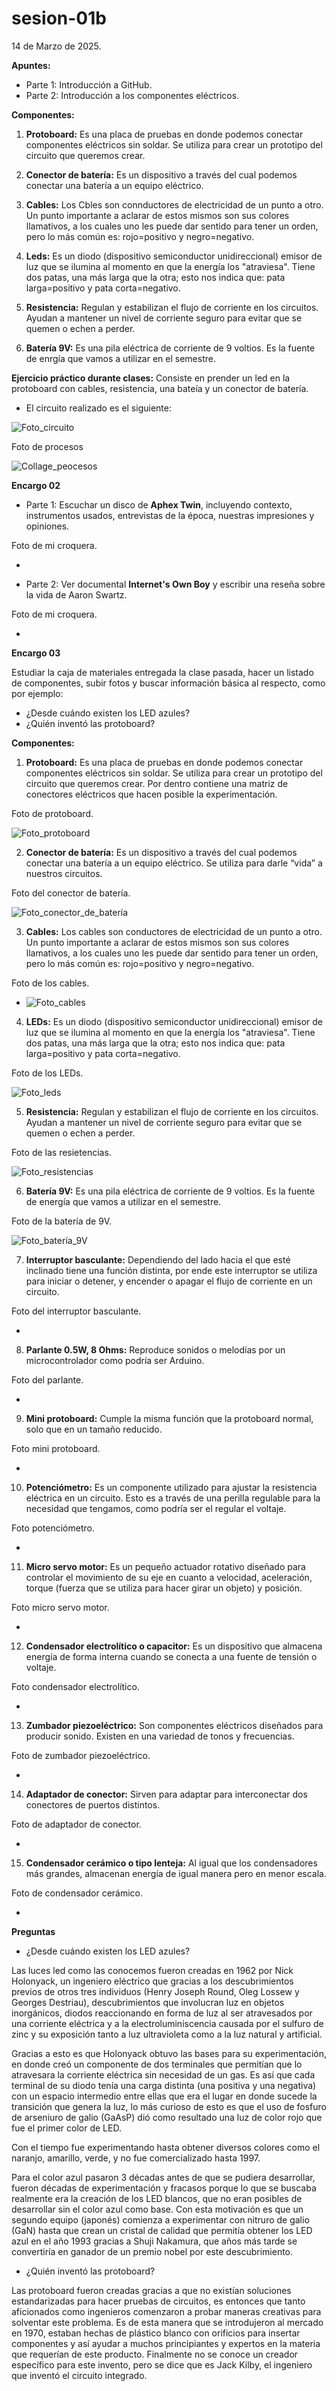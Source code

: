 # sesion-01b

14 de Marzo de 2025.

**Apuntes:**

 - Parte 1: Introducción a GitHub.
 - Parte 2: Introducción a los componentes eléctricos.

**Componentes:**

 1. **Protoboard:** Es una placa de pruebas en donde podemos conectar componentes eléctricos sin soldar. Se utiliza para crear un prototipo del circuito que queremos crear.

 2. **Conector de batería:** Es un dispositivo a través del cual podemos conectar una batería a un equipo eléctrico.

 3. **Cables:** Los Cbles son connductores de electricidad de un punto a otro. Un punto importante a aclarar de estos mismos son sus colores llamativos, a los cuales uno les puede dar sentido para tener un orden, pero lo más común es: rojo=positivo y negro=negativo.

 4.  **Leds:** Es un diodo (dispositivo semiconductor unidireccional) emisor de luz que se ilumina al momento en que la energía los "atraviesa". Tiene dos patas, una más larga que la otra; esto nos indica que: pata larga=positivo y pata corta=negativo.
   
 5.  **Resistencia:** Regulan y estabilizan el flujo de corriente en los circuitos. Ayudan a mantener un nivel de corriente seguro para evitar que se quemen o echen a perder.

 6. **Batería 9V:** Es una pila eléctrica de corriente de 9 voltios. Es la fuente de enrgía que vamos a utilizar en el semestre.

**Ejercicio práctico durante clases:** Consiste en prender un led en la protoboard con cables, resistencia, una bateía y un conector de batería.

 - El circuito realizado es el siguiente:

![Foto_circuito](https://github.com/user-attachments/assets/65dd78b9-4222-47c0-9a87-67de70811656)

Foto de procesos

![Collage_peocesos](https://github.com/user-attachments/assets/a560060b-a66b-41a1-897c-942926702717)

**Encargo 02**

 - Parte 1: Escuchar un disco de **Aphex Twin**, incluyendo contexto, instrumentos usados, entrevistas de la época, nuestras impresiones y opiniones.

Foto de mi croquera.

-
 
 - Parte 2: Ver documental **Internet's Own Boy** y escribir una reseña sobre la vida de Aaron Swartz.

Foto de mi croquera.

-

**Encargo 03**

Estudiar la caja de materiales entregada la clase pasada, hacer un listado de componentes, subir fotos y buscar información básica al respecto, como por ejemplo:

 - ¿Desde cuándo existen los LED azules?
 - ¿Quién inventó las protoboard?

**Componentes:**

 1. **Protoboard:** Es una placa de pruebas en donde podemos conectar componentes eléctricos sin soldar. Se utiliza para crear un prototipo del circuito que queremos crear. Por dentro contiene una matriz de conectores eléctricos que hacen posible la experimentación.

Foto de protoboard.

![Foto_protoboard](https://github.com/user-attachments/assets/1848ea62-842f-44c9-99df-fff83cd5109f)

 2. **Conector de batería:** Es un dispositivo a través del cual podemos conectar una batería a un equipo eléctrico. Se utiliza para darle “vida” a nuestros circuitos.

Foto del conector de batería.

![Foto_conector_de_batería](https://github.com/user-attachments/assets/a1f23bc0-f19d-47d8-ab89-5e31a60074e9)

 3. **Cables:** Los cables son conductores de electricidad de un punto a otro. Un punto importante a aclarar de estos mismos son sus colores llamativos, a los cuales uno les puede dar sentido para tener un orden, pero lo más común es: rojo=positivo y negro=negativo.

 Foto de los cables.

- ![Foto_cables](https://github.com/user-attachments/assets/07ae8766-e945-43f1-bc7d-1c910ecc4576)

 4. **LEDs:** Es un diodo (dispositivo semiconductor unidireccional) emisor de luz que se ilumina al momento en que la energía los "atraviesa". Tiene dos patas, una más larga que la otra; esto nos indica que: pata larga=positivo y pata corta=negativo.

Foto de los LEDs.

![Foto_leds](https://github.com/user-attachments/assets/4e3e8dba-936e-4301-b410-f4484b4b6d2d)

 5. **Resistencia:** Regulan y estabilizan el flujo de corriente en los circuitos. Ayudan a mantener un nivel de corriente seguro para evitar que se quemen o echen a perder.

Foto de las resietencias.

![Foto_resistencias](https://github.com/user-attachments/assets/5fa0a9b3-88bd-40c3-aa75-d45f924e3c83)

 6. **Batería 9V:** Es una pila eléctrica de corriente de 9 voltios. Es la fuente de energía que vamos a utilizar en el semestre.

Foto de la batería de 9V.

![Foto_batería_9V](https://github.com/user-attachments/assets/6f7002df-f01e-4d4e-8d08-2e6dcb0516e7)

 7. **Interruptor basculante:** Dependiendo del lado hacia el que esté inclinado tiene una función distinta, por ende este interruptor se utiliza para iniciar o detener, y encender o apagar el flujo de corriente en un circuito.
 
Foto del interruptor basculante.

-

 8. **Parlante 0.5W, 8 Ohms:** Reproduce sonidos o melodías por un microcontrolador como podría ser Arduino.

Foto del parlante.

-

 9. **Mini protoboard:** Cumple la misma función que la protoboard normal, solo que en un tamaño reducido.

Foto mini protoboard.

-

 10. **Potenciómetro:** Es un componente utilizado para ajustar la resistencia eléctrica en un circuito. Esto es a través de una perilla regulable para la necesidad que tengamos, como podría ser el regular el voltaje.

Foto potenciómetro.

-

 11. **Micro servo motor:** Es un pequeño actuador rotativo diseñado para controlar el movimiento de su eje en cuanto a velocidad, aceleración, torque (fuerza que se utiliza para hacer girar un objeto) y posición.

Foto micro servo motor.

-

 12. **Condensador electrolítico o capacitor:** Es un dispositivo que almacena energía de forma interna cuando se conecta a una fuente de tensión o voltaje.

Foto condensador electrolítico.

-

 13. **Zumbador piezoeléctrico:** Son componentes eléctricos diseñados para producir sonido. Existen en una variedad de tonos y frecuencias.

Foto de zumbador piezoeléctrico.

-

 14. **Adaptador de conector:** Sirven para adaptar para interconectar dos conectores de puertos distintos.

Foto de adaptador de conector.

-

 15. **Condensador cerámico  o tipo lenteja:** Al igual que los condensadores más grandes, almacenan energía de igual manera pero en menor escala.

Foto de condensador cerámico.

-

 **Preguntas**

  - ¿Desde cuándo existen los LED azules?

Las luces led como las conocemos fueron creadas en 1962 por Nick Holonyack, un ingeniero eléctrico que gracias a los descubrimientos previos de otros tres individuos (Henry Joseph Round, Oleg Lossew y Georges Destriau), descubrimientos que involucran luz en objetos inorgánicos, diodos reaccionando en forma de luz al ser atravesados por una corriente eléctrica y a la electroluminiscencia causada por el sulfuro de zinc y su exposición tanto a luz ultravioleta como a la luz natural y artificial. 

Gracias a esto es que Holonyack obtuvo las bases para su experimentación, en donde creó un componente de dos terminales que permitían que lo atravesara la corriente eléctrica sin necesidad de un gas. Es así que cada terminal de su diodo tenía una carga distinta (una positiva y una negativa) con un espacio intermedio entre ellas que era el lugar en donde sucede la transición que genera la luz, lo más curioso de esto es que el uso de fosfuro de arseniuro de galio (GaAsP) dió como resultado una luz de color rojo que fue el primer color de LED.

Con el tiempo fue experimentando hasta obtener diversos colores como el naranjo, amarillo, verde, y no fue comercializado hasta 1997.

Para el color azul pasaron 3 décadas antes de que se pudiera desarrollar, fueron décadas de experimentación y fracasos porque lo que se buscaba realmente era la creación de los LED blancos, que no eran posibles de desarrollar sin el color azul como base. Con esta motivación es que un segundo equipo (japonés) comienza a experimentar con nitruro de galio (GaN) hasta que crean un cristal de calidad que permitía obtener los LED azul en el año 1993 gracias a Shuji Nakamura, que años más tarde se convertiría en ganador de un premio nobel por este descubrimiento.

 - ¿Quién inventó las protoboard?

Las protoboard fueron creadas gracias a que no existían soluciones estandarizadas para hacer pruebas de circuitos, es entonces que tanto aficionados como ingenieros comenzaron a probar maneras creativas para solventar este problema. Es de esta manera que se introdujeron al mercado en 1970, estaban hechas de plástico blanco con orificios para insertar componentes y así ayudar a muchos principiantes y expertos en la materia que requerían de este producto. Finalmente no se conoce un creador específico para este invento, pero se dice que es Jack Kilby, el ingeniero que inventó el circuito integrado.
